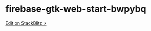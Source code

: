 # firebase-gtk-web-start-bwpybq

[Edit on StackBlitz ⚡️](https://stackblitz.com/edit/firebase-gtk-web-start-bwpybq)